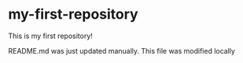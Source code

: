 # my-first-repository
This is my first repository!

README.md was just updated manually. This file was modified locally
